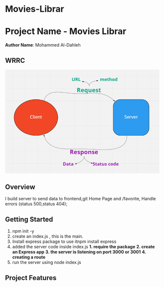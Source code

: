 # Movies-Librar

# Project Name - Movies Librar

**Author Name**: Mohammed Al-Dahleh

## WRRC
![assests](/assests/WRRC.PNG)

## Overview
I build server to send data to frontend,git Home Page and /favorite, Handle errors (status 500,status 404);

## Getting Started
1) npm init -y 
2) create an index.js , this is the main.
3) Install express package to use itnpm install express
4) added the server code inside index.js
 **1. require the package**
 **2. create an Express app**
 **3. the server is listening on port 3000 or 3001**
 **4. creating a route**
5) run the server using node index.js

## Project Features
<!-- What are the features included in you app -->
